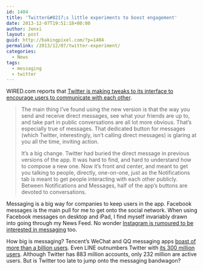 ```yaml
---
id: 1404
title: 'Twitter&#8217;s little experiments to boost engagement'
date: 2013-12-07T19:51:18+00:00
author: Jenxi
layout: post
guid: http://bakingpixel.com/?p=1404
permalink: /2013/12/07/twitter-experiment/
categories:
  - News
tags:
  - messaging
  - twitter
---
```

WIRED.com reports that [Twitter is making tweaks to its interface to encourage users to communicate with each other](http://www.wired.com/gadgetlab/2013/12/twitter-experiment/).

> The main thing I’ve found using the new version is that the way you send and receive direct messages, see what your friends are up to, and take part in public conversations are all lot more obvious. That’s especially true of messages. That dedicated button for messages (which Twitter, interestingly, isn’t calling direct messages) is glaring at you all the time, inviting action.
> 
> It’s a big change. Twitter had buried the direct message in previous versions of the app. It was hard to find, and hard to understand how to compose a new one. Now it’s front and center, and meant to get you talking to people, directly, one-on-one, just as the Notifications tab is meant to get people interacting with each other publicly. Between Notifications and Messages, half of the app’s buttons are devoted to conversations. 

Messaging is a big way for companies to keep users in the app. Facebook messages is the main pull for me to get onto the social network. When using Facebook messages on desktop and iPad, I find myself invariably drawn into going through my News Feed. No wonder [Instagram is rumoured to be interested in messaging](http://bakingpixel.com/2013/11/instagram-messaging/) too.

How big is messaging? Tencent’s WeChat and QQ messaging apps [boast of more than a billion users](http://bakingpixel.com/2013/11/tencent-billion-users/). Even LINE outnumbers Twitter with [its 300 million users](http://bakingpixel.com/2013/11/lines-300-million-users-will-be-a-problem-for-whatsapp/). Although Twitter has 883 million accounts, only 232 million are active users. But is Twitter too late to jump onto the messaging bandwagon?